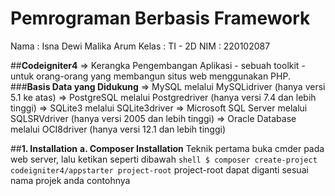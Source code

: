 # Pemrograman Berbasis Framework
Nama : Isna Dewi Malika Arum
Kelas : TI - 2D
NIM : 220102087

##**Codeigniter4**
=> Kerangka Pengembangan Aplikasi - sebuah toolkit - untuk orang-orang yang membangun situs web menggunakan PHP. 
###**Basis Data yang Didukung**
=> MySQL melalui MySQLidriver (hanya versi 5.1 ke atas)
=> PostgreSQL melalui Postgredriver (hanya versi 7.4 dan lebih tinggi)
=> SQLite3 melalui SQLite3driver
=> Microsoft SQL Server melalui SQLSRVdriver (hanya versi 2005 dan lebih tinggi)
=> Oracle Database melalui OCI8driver (hanya versi 12.1 dan lebih tinggi)

##**1. Installation**
    **a. Composer Installation**
      Teknik pertama buka cmder pada web server, lalu ketikan seperti dibawah
      ```shell
      $ composer create-project codeigniter4/appstarter project-root```
      project-root dapat diganti sesuai nama projek anda
      contohnya 
      
      
